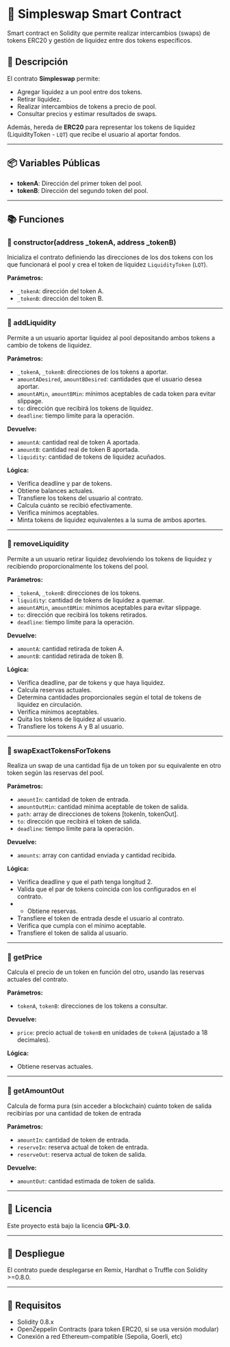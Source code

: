 # 📖 Simpleswap Smart Contract

Smart contract en Solidity que permite realizar intercambios (swaps) de tokens ERC20 y gestión de liquidez entre dos tokens específicos.

## 📜 Descripción

El contrato **Simpleswap** permite:
- Agregar liquidez a un pool entre dos tokens.
- Retirar liquidez.
- Realizar intercambios de tokens a precio de pool.
- Consultar precios y estimar resultados de swaps.

Además, hereda de **ERC20** para representar los tokens de liquidez (LiquidityToken - `LQT`) que recibe el usuario al aportar fondos.

---

## 📦 Variables Públicas

- **tokenA**: Dirección del primer token del pool.
- **tokenB**: Dirección del segundo token del pool.

---

## 📚 Funciones

### 🔹 constructor(address _tokenA, address _tokenB)

Inicializa el contrato definiendo las direcciones de los dos tokens con los que funcionará el pool y crea el token de liquidez `LiquidityToken` (`LQT`).

**Parámetros:**
- `_tokenA`: dirección del token A.
- `_tokenB`: dirección del token B.

---

### 🔹 addLiquidity

Permite a un usuario aportar liquidez al pool depositando ambos tokens a cambio de tokens de liquidez.

**Parámetros:**
- `_tokenA`, `_tokenB`: direcciones de los tokens a aportar.
- `amountADesired`, `amountBDesired`: cantidades que el usuario desea aportar.
- `amountAMin`, `amountBMin`: mínimos aceptables de cada token para evitar slippage.
- `to`: dirección que recibirá los tokens de liquidez.
- `deadline`: tiempo límite para la operación.

**Devuelve:**
- `amountA`: cantidad real de token A aportada.
- `amountB`: cantidad real de token B aportada.
- `liquidity`: cantidad de tokens de liquidez acuñados.

**Lógica:**
- Verifica deadline y par de tokens.
- Obtiene balances actuales.
- Transfiere los tokens del usuario al contrato.
- Calcula cuánto se recibió efectivamente.
- Verifica mínimos aceptables.
- Minta tokens de liquidez equivalentes a la suma de ambos aportes.

---

### 🔹 removeLiquidity

Permite a un usuario retirar liquidez devolviendo los tokens de liquidez y recibiendo proporcionalmente los tokens del pool.

**Parámetros:**
- `_tokenA`, `_tokenB`: direcciones de los tokens.
- `liquidity`: cantidad de tokens de liquidez a quemar.
- `amountAMin`, `amountBMin`: mínimos aceptables para evitar slippage.
- `to`: dirección que recibirá los tokens retirados.
- `deadline`: tiempo límite para la operación.

**Devuelve:**
- `amountA`: cantidad retirada de token A.
- `amountB`: cantidad retirada de token B.

**Lógica:**
- Verifica deadline, par de tokens y que haya liquidez.
- Calcula reservas actuales.
- Determina cantidades proporcionales según el total de tokens de liquidez en circulación.
- Verifica mínimos aceptables.
- Quita los tokens de liquidez al usuario.
- Transfiere los tokens A y B al usuario.

---

### 🔹 swapExactTokensForTokens

Realiza un swap de una cantidad fija de un token por su equivalente en otro token según las reservas del pool.

**Parámetros:**
- `amountIn`: cantidad de token de entrada.
- `amountOutMin`: cantidad mínima aceptable de token de salida.
- `path`: array de direcciones de tokens [tokenIn, tokenOut].
- `to`: dirección que recibirá el token de salida.
- `deadline`: tiempo límite para la operación.

**Devuelve:**
- `amounts`: array con cantidad enviada y cantidad recibida.

**Lógica:**
- Verifica deadline y que el path tenga longitud 2.
- Valida que el par de tokens coincida con los configurados en el contrato.
- - Obtiene reservas.
- Transfiere el token de entrada desde el usuario al contrato.
- Verifica que cumpla con el mínimo aceptable.
- Transfiere el token de salida al usuario.

---

### 🔹 getPrice

Calcula el precio de un token en función del otro, usando las reservas actuales del contrato.

**Parámetros:**
- `tokenA`, `tokenB`: direcciones de los tokens a consultar.

**Devuelve:**
- `price`: precio actual de `tokenB` en unidades de `tokenA` (ajustado a 18 decimales).

**Lógica:**
- Obtiene reservas actuales.

---

### 🔹 getAmountOut

Calcula de forma pura (sin acceder a blockchain) cuánto token de salida recibirías por una cantidad de token de entrada

**Parámetros:**
- `amountIn`: cantidad de token de entrada.
- `reserveIn`: reserva actual de token de entrada.
- `reserveOut`: reserva actual de token de salida.

**Devuelve:**
- `amountOut`: cantidad estimada de token de salida.


---

## 📖 Licencia

Este proyecto está bajo la licencia **GPL-3.0**.

---

## 🚀 Despliegue

El contrato puede desplegarse en Remix, Hardhat o Truffle con Solidity >=0.8.0.

---

## 📌 Requisitos

- Solidity 0.8.x
- OpenZeppelin Contracts (para token ERC20, si se usa versión modular)
- Conexión a red Ethereum-compatible (Sepolia, Goerli, etc)
